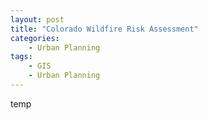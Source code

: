 ```yaml
---
layout: post
title: "Colorado Wildfire Risk Assessment"
categories:
    - Urban Planning
tags:
    - GIS
    - Urban Planning
---
```


temp